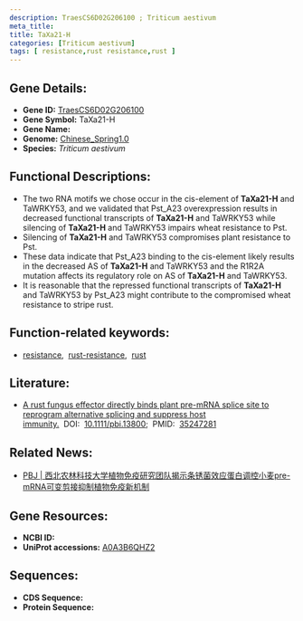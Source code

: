 ```yaml
---
description: TraesCS6D02G206100 ; Triticum aestivum
meta_title:
title: TaXa21-H
categories: [Triticum aestivum]
tags: [ resistance,rust resistance,rust ]
---
```


## Gene Details:
- **Gene ID:**	[TraesCS6D02G206100](https://ensembl.gramene.org/Triticum_aestivum/Gene/Summary?g=TraesCS6D02G206100)
- **Gene Symbol:** TaXa21-H
- **Gene Name:** 
- **Genome:** [Chinese_Spring1.0](https://ensembl.gramene.org/Triticum_aestivum/Info/Index)
- **Species:** *Triticum aestivum*

## Functional Descriptions:
   - The two RNA motifs we chose occur in the cis-element of **TaXa21-H** and TaWRKY53, and we validated that Pst_A23 overexpression results in decreased functional transcripts of **TaXa21-H** and TaWRKY53 while silencing of **TaXa21-H** and TaWRKY53 impairs wheat resistance to Pst.
   - Silencing of **TaXa21-H** and TaWRKY53 compromises plant resistance to Pst.
   - These data indicate that Pst_A23 binding to the cis-element likely results in the decreased AS of **TaXa21-H** and TaWRKY53 and the R1R2A mutation affects its regulatory role on AS of **TaXa21-H** and TaWRKY53.
   - It is reasonable that the repressed functional transcripts of **TaXa21-H** and TaWRKY53 by Pst_A23 might contribute to the compromised wheat resistance to stripe rust.

## Function-related keywords:
   - [resistance](/tags/resistance/),&nbsp;&nbsp;[rust-resistance](/tags/rust-resistance/),&nbsp;&nbsp;[rust](/tags/rust/)

## Literature:
   - [A rust fungus effector directly binds plant pre-mRNA splice site to reprogram alternative splicing and suppress host immunity.]( https://onlinelibrary.wiley.com/doi/10.1111/pbi.13800)&nbsp;&nbsp;DOI:&nbsp;&nbsp;[10.1111/pbi.13800](https://onlinelibrary.wiley.com/doi/10.1111/pbi.13800);&nbsp;&nbsp;PMID:&nbsp;&nbsp;[35247281](https://pubmed.ncbi.nlm.nih.gov/35247281/)

## Related News:
   - [PBJ | 西北农林科技大学植物免疫研究团队揭示条锈菌效应蛋白调控小麦pre-mRNA可变剪接抑制植物免疫新机制](https://mp.weixin.qq.com/s?__biz=MzIyOTY2NDYyNQ==&mid=2247534933&idx=5&sn=3369d23da616a5e93e21a98749f6a50d&chksm=e8bd3b4bdfcab25d0f6b97c72659979ad79009984be44a4dd208d08e8f8d316ca1ea538e8828&scene=27#wechat_redirect)

## Gene Resources:
- **NCBI ID:**  [](https://www.ncbi.nlm.nih.gov/gene/?term=)
- **UniProt accessions:** [A0A3B6QHZ2](https://www.uniprot.org/uniprotkb/A0A3B6QHZ2/entry)



## Sequences:
- **CDS Sequence:**
- **Protein Sequence:**
